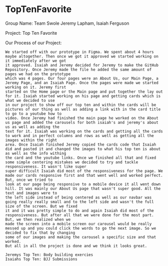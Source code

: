 # TopTenFavorite

Group Name: Team Swole
  Jeremy Lapham, Isaiah Ferguson
  
  Project: Top Ten Favorite 
  
  Our Process of our Project: 
    
    We started off with our prototype in Figma. We spent about 4 hours maybe altogether. Then once we got it approved we started working on it immediately after we got
    it approved. Isaiah and Jeremy decided for Jeremy to make the GitHub Repository. Once Jeremy made the file he added the same amount of pages we had on the prototype
    which was 4 pages. Our four pages were an About Us, our Main Page, a Jeremy Page, and an Isaiah Page. Once the pages were made we started working on it. Jeremy first
    started on the Home page or the Main page and put together the lay out for it. Isaiah started working on his page and getting cards which is what we decided to use 
    in our project to show off our top ten and within the cards will be pictures of our thing as well as adding a link with in the card title to go to a youtube how to 
    video. Once Jeremy had finished the main page he worked on the About us page and added the carousels for both isaiah's and jeremy's about us as well as adding the 
    text for it. Isaiah was working on the cards and getting all the cards to work and in perfect columns and rows as well as getting all the images within the right
    area. Once Isaiah finished Jeremy copied the cards code that Isaiah did and pasted it and changed the images to what his top ten is about as well as the info withing 
    the card and the youtube links. Once we finished all that and fixed some simple centering mistakes we decided to try and tackle responsiveness. It wasn't like super 
    super difficult Isaiah did most of the responsiveness for the page. We made our cards responsive first and that went well and worked perfect. But, once we tried to 
    look at our page being responsive to a mobile device it all went down hill. It was mainly our About Us page that wasn't super good. All the text and images were to
    the left side instead of being centered as well as our navbar was going really really small and to the left side and wasn't the full size of the screen. But we fixed
    it and it was pretty simple to do and again Isaiah did most of the responsiveness. But after all that we were done for the most part. But, we then realized when we
    made the screen into a mobile screen our carousel would be really messed up and you could click the words to go the next image. So we decided to fix that by changing
    some of our images and making the carousel a specific size and that worked. 
    But all in all the project is done and we think it looks great.
    
    Jeremys Top Ten: Body building exercies
    Isaiahs Top Ten: BJJ Submissions
